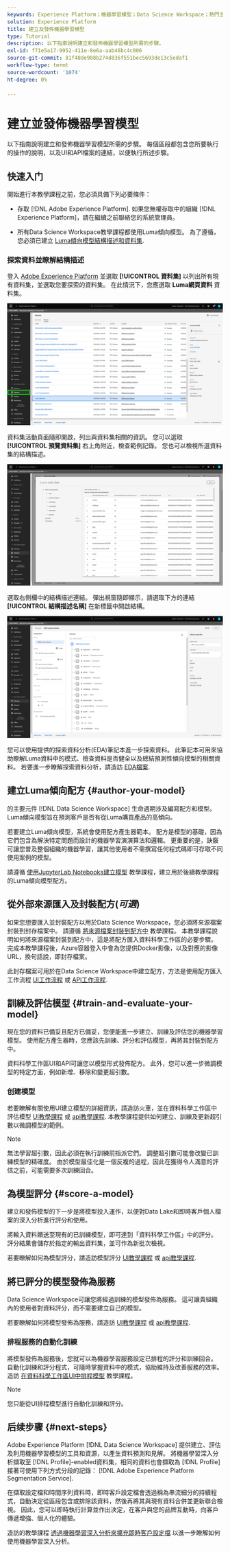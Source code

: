 ```yaml
---
keywords: Experience Platform；機器學習模型；Data Science Workspace；熱門主題；建立和發佈模型
solution: Experience Platform
title: 建立及發佈機器學習模型
type: Tutorial
description: 以下指南說明建立和發佈機器學習模型所需的步驟。
exl-id: f71e5a17-9952-411e-8e6a-aab46bc4c006
source-git-commit: 81f48de908b274d836f551bec5693de13c5edaf1
workflow-type: tm+mt
source-wordcount: '1074'
ht-degree: 0%

---
```



# 建立並發佈機器學習模型

以下指南說明建立和發佈機器學習模型所需的步驟。 每個區段都包含您所要執行的操作的說明，以及UI和API檔案的連結，以便執行所述步驟。

## 快速入门

開始進行本教學課程之前，您必須具備下列必要條件：

- 存取 [!DNL Adobe Experience Platform]. 如果您無權存取中的組織 [!DNL Experience Platform]，請在繼續之前聯絡您的系統管理員。

- 所有Data Science Workspace教學課程都使用Luma傾向模型。 為了遵循，您必須已建立 [Luma傾向模型結構描述和資料集](./create-luma-data.md).

### 探索資料並瞭解結構描述

登入 [Adobe Experience Platform](https://platform.adobe.com/) 並選取 **[!UICONTROL 資料集]** 以列出所有現有資料集，並選取您要探索的資料集。 在此情況下，您應選取 **Luma網頁資料** 資料集。

![選取Luma網路資料集](../images/models-recipes/model-walkthrough/luma-dataset.png)

資料集活動頁面隨即開啟，列出與資料集相關的資訊。 您可以選取 **[!UICONTROL 預覽資料集]** 右上角附近，檢查範例記錄。 您也可以檢視所選資料集的結構描述。

![預覽Luma網頁資料](../images/models-recipes/model-walkthrough/preview-dataset.png)

選取右側欄中的結構描述連結。 彈出視窗隨即顯示，請選取下方的連結 **[!UICONTROL 結構描述名稱]** 在新標籤中開啟結構。

![預覽luma web資料結構](../images/models-recipes/model-walkthrough/preview-schema.png)

您可以使用提供的探索資料分析(EDA)筆記本進一步探索資料。 此筆記本可用來協助瞭解Luma資料中的模式、檢查資料是否健全以及總結預測性傾向模型的相關資料。 若要進一步瞭解探索資料分析，請造訪 [EDA檔案](../jupyterlab/eda-notebook.md).

## 建立Luma傾向配方 {#author-your-model}

的主要元件 [!DNL Data Science Workspace] 生命週期涉及編寫配方和模型。 Luma傾向模型旨在預測客戶是否有從Luma購買產品的高傾向。

若要建立Luma傾向模型，系統會使用配方產生器範本。 配方是模型的基礎，因為它們包含為解決特定問題而設計的機器學習演演算法和邏輯。 更重要的是，訣竅可讓您普及整個組織的機器學習，讓其他使用者不需撰寫任何程式碼即可存取不同使用案例的模型。

請遵循 [使用JupyterLab Notebooks建立模型](../jupyterlab/create-a-model.md) 教學課程，建立用於後續教學課程的Luma傾向模型配方。

## 從外部來源匯入及封裝配方(*可選*)

如果您想要匯入並封裝配方以用於Data Science Workspace，您必須將來源檔案封裝到封存檔案中。 請遵循 [將來源檔案封裝到配方中](./package-source-files-recipe.md) 教學課程。 本教學課程說明如何將來源檔案封裝到配方中，這是將配方匯入資料科學工作區的必要步驟。 完成本教學課程後，Azure容器登入中會為您提供Docker影像，以及對應的影像URL，換句話說，即封存檔案。

此封存檔案可用於在Data Science Workspace中建立配方，方法是使用配方匯入工作流程 [UI工作流程](./import-packaged-recipe-ui.md) 或 [API工作流程](./import-packaged-recipe-api.md).

## 訓練及評估模型 {#train-and-evaluate-your-model}

現在您的資料已備妥且配方已備妥，您便能進一步建立、訓練及評估您的機器學習模型。 使用配方產生器時，您應該先訓練、評分和評估模型，再將其封裝到配方中。

資料科學工作區UI和API可讓您以模型形式發佈配方。 此外，您可以進一步微調模型的特定方面，例如新增、移除和變更超引數。

### 创建模型

若要瞭解有關使用UI建立模型的詳細資訊，請造訪火車，並在資料科學工作區中評估模型 [UI教學課程](./train-evaluate-model-ui.md) 或 [api教學課程](./train-evaluate-model-api.md). 本教學課程提供如何建立、訓練及更新超引數以微調模型的範例。

>[!NOTE]
>
> 無法學習超引數，因此必須在執行訓練前指派它們。 調整超引數可能會改變已訓練模型的精確度。 由於模型最佳化是一個反複的過程，因此在獲得令人滿意的評估之前，可能需要多次訓練回合。

## 為模型評分 {#score-a-model}

建立和發佈模型的下一步是將模型投入運作，以便對Data Lake和即時客戶個人檔案的深入分析進行評分和使用。

將輸入資料饋送至現有的已訓練模型，即可達到「資料科學工作區」中的評分。 評分結果會儲存於指定的輸出資料集，並可作為新批次檢視。

若要瞭解如何為模型評分，請造訪模型評分 [UI教學課程](./score-model-ui.md) 或 [api教學課程](./score-model-api.md).

## 將已評分的模型發佈為服務

Data Science Workspace可讓您將經過訓練的模型發佈為服務。 這可讓貴組織內的使用者對資料評分，而不需要建立自己的模型。

若要瞭解如何將模型發佈為服務，請造訪 [UI教學課程](./publish-model-service-ui.md) 或 [api教學課程](./publish-model-service-api.md).

### 排程服務的自動化訓練

將模型發佈為服務後，您就可以為機器學習服務設定已排程的評分和訓練回合。 自動化訓練和評分程式，可隨時掌握資料中的模式，協助維持及改善服務的效率。 造訪 [在資料科學工作區UI中排程模型](./schedule-models-ui.md) 教學課程。

>[!NOTE]
>
> 您只能從UI排程模型進行自動化訓練和評分。

## 后续步骤 {#next-steps}

Adobe Experience Platform [!DNL Data Science Workspace] 提供建立、評估及利用機器學習模型的工具和資源，以產生資料預測和見解。 將機器學習深入分析擷取至 [!DNL Profile]-enabled資料集，相同的資料也會擷取為 [!DNL Profile] 接著可使用下列方式分段的記錄： [!DNL Adobe Experience Platform Segmentation Service].

在擷取設定檔和時間序列資料時，即時客戶設定檔會透過稱為串流細分的持續程式，自動決定從區段包含或排除該資料，然後再將其與現有資料合併並更新聯合檢視。 因此，您可以即時執行計算並作出決定，在客戶與您的品牌互動時，向客戶傳遞增強、個人化的體驗。

造訪的教學課程 [透過機器學習深入分析來擴充即時客戶設定檔](./enrich-profile.md) 以進一步瞭解如何使用機器學習深入分析。
